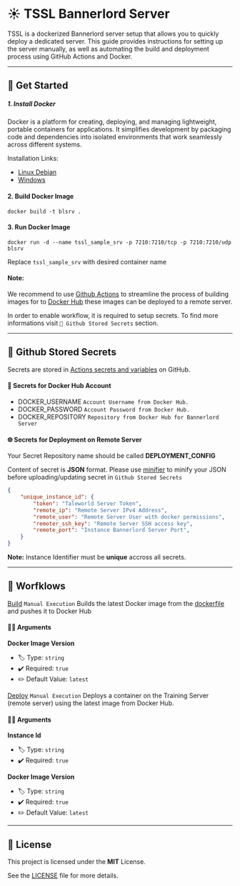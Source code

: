 # ☀ TSSL Bannerlord Server
TSSL is a dockerized Bannerlord server setup that allows you to quickly deploy a dedicated server. This guide provides instructions for setting up the server manually, as well as automating the build and deployment process using GitHub Actions and Docker.

---

## 🚀 Get Started

##### 1. Install Docker
 Docker is a platform for creating, deploying, and managing lightweight, portable containers for applications. It simplifies development by packaging code and dependencies into isolated environments that work seamlessly across different systems.

Installation Links:
- [Linux Debian](https://docs.docker.com/engine/install/debian/)
- [Windows](https://docs.docker.com/desktop/setup/install/windows-install/) 

#### 2. Build Docker Image
`docker build -t blsrv .`

#### 3. Run Docker Image
`docker run -d --name tssl_sample_srv -p 7210:7210/tcp -p 7210:7210/udp blsrv`

Replace `tssl_sample_srv` with desired container name

#### Note: 

We recommend to use [Github Actions](https://docs.github.com/en/actions) to streamline the process of building images for to [Docker Hub](https://hub.docker.com) these images can be deployed to a remote server. 

In order to enable workflow, it is required to setup secrets. To find more informations visit 
`🔐 Github Stored Secrets` section.

---

## 🔐 Github Stored Secrets

Secrets are stored in [Actions secrets and variables](https://docs.github.com/en/actions/security-for-github-actions/security-guides/using-secrets-in-github-actions) on GitHub.


#### 🐳 Secrets for Docker Hub Account 
- DOCKER_USERNAME `Account Username from Docker Hub.`
- DOCKER_PASSWORD `Account Password from Docker Hub.`
- DOCKER_REPOSITORY `Repository from Docker Hub for Bannerlord Server`

#### 🌐 Secrets for Deployment on Remote Server
Your Secret Repository name should be called **DEPLOYMENT_CONFIG**

Content of secret is **JSON** format. Please use [minifier](https://www.minifier.org) to minify your JSON before uploading/updating secret in `Github Stored Secrets`

```json
{
    "unique_instance_id": {
        "token": "Taleworld Server Token",
        "remote_ip": "Remote Server IPv4 Address",
        "remote_user": "Remote Server User with docker permissions",
        "remoter_ssh_key": "Remote Server SSH access key",
        "remote_port": "Instance Bannerlord Server Port",
    }
}
```

**Note:** Instance Identifier must be **unique** accross all secrets. 

---

## 🚀 Worfklows
[Build](https://github.com/vojinpavlovic/tssl/actions/workflows/deploy.yml) `Manual Execution`
Builds the latest Docker image from the [dockerfile](https://github.com/vojinpavlovic/tssl/blob/main/dockerfile) and pushes it to Docker Hub

#### ✍🏻 Arguments

**Docker Image Version**
- 🏷️ Type: `string`
- ✔️ Required: `true`
- ✏️ Default Value: `latest`

[Deploy](https://github.com/vojinpavlovic/tssl/actions/workflows/deploy.yml) `Manual Execution`
Deploys a container on the Training Server (remote server) using the latest image from Docker Hub.

#### ✍🏻 Arguments

**Instance Id**
- 🏷️ Type: `string`
- ✔️ Required: `true`

**Docker Image Version**
- 🏷️ Type: `string`
- ✔️ Required: `true`
- ✏️ Default Value: `latest`

---

## 🧾 License

This project is licensed under the **MIT** License. 

See the [LICENSE](https://github.com/vojinpavlovic/tssl/blob/main/LICENSE) file for more details.
